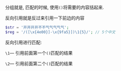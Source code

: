 分组就是, 匹配的时候, 使用`()`将需要的内容括起来.

反向引用就是反过来引用一下前边的内容

```php
$str = '开开开开不不气气气气气';
$reg = '/([\x{4e00}]-\x{9fa5}])\1{5}/'; // 5个中文
```

反向引用进行匹配:

  `\1`— 引用前面第一个`()`匹配的结果

`\2`— 引用前面第二个`()`匹配的结果




